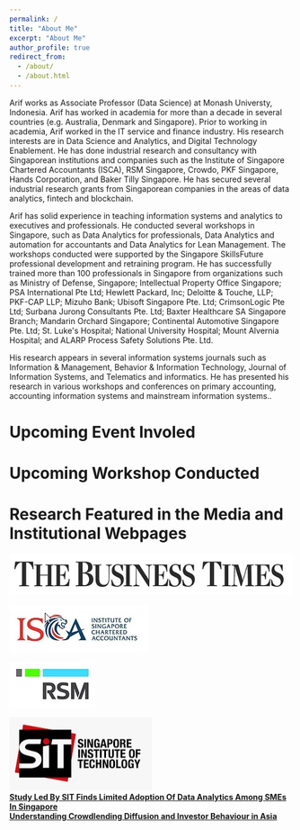 ```yaml
---
permalink: /
title: "About Me"
excerpt: "About Me"
author_profile: true
redirect_from: 
  - /about/
  - /about.html
---
```


Arif works as Associate Professor (Data Science) at Monash Universty, Indonesia. Arif has worked in academia for more than a decade in several countries (e.g. Australia, Denmark and Singapore). Prior to working in academia, Arif worked in the IT service and finance industry. His research interests are in Data Science and Analytics, and Digital Technology Enablement. He has done industrial research and consultancy with Singaporean institutions and companies such as the Institute of Singapore Chartered Accountants (ISCA), RSM Singapore, Crowdo, PKF Singapore, Hands Corporation, and Baker Tilly Singapore. He has secured several industrial research grants from Singaporean companies in the areas of data analytics, fintech and blockchain.

Arif has solid experience in teaching information systems and analytics to executives and professionals. He conducted several workshops in Singapore, such as Data Analytics for professionals, Data Analytics and automation for accountants and Data Analytics for Lean Management. The workshops conducted were supported by the Singapore SkillsFuture professional development and retraining program. He has successfully trained more than 100 professionals in Singapore from organizations such as Ministry of Defense, Singapore; Intellectual Property Office Singapore; PSA International Pte Ltd; Hewlett Packard, Inc; Deloitte & Touche, LLP; PKF-CAP LLP; Mizuho Bank; Ubisoft Singapore Pte. Ltd; CrimsonLogic Pte Ltd; Surbana Jurong Consultants Pte. Ltd; Baxter Healthcare SA Singapore Branch; Mandarin Orchard Singapore; Continental Automotive Singapore Pte. Ltd; St. Luke's Hospital; National University Hospital; Mount Alvernia Hospital; and ALARP Process Safety Solutions Pte. Ltd. 

His research appears in several information systems journals such as Information & Management, Behavior & Information Technology, Journal of Information Systems, and Telematics and informatics. He has presented his research in various workshops and conferences on primary accounting, accounting information systems and mainstream information systems..

Upcoming Event Involed
======


Upcoming Workshop Conducted
======

Research Featured in the Media and Institutional Webpages
======
[![Busines Time](/images/Media_BT.jpg)](https://www.businesstimes.com.sg/sme/70-of-smes-have-not-adopted-data-analytics-with-most-only-familiar-with-spreadsheets-poll)

[![ISCA](/images/Media_ISCA.jpg)](https://isca.org.sg/resource-library/business-insights/technology/data-analytics-adoption-in-singapore-smes)

[![RSM](/images/Media_RSM.jpg)](https://www.rsm.global/singapore/news/majority-smes-yet-adopt-data-analytics-despite-push-digital-transformation)

![SIT](/images/Media_SIT.jpg)
<br>
<b>[Study Led By SIT Finds Limited Adoption Of Data Analytics Among SMEs In Singapore](https://www.singaporetech.edu.sg/digitalnewsroom/study-led-by-sit-finds-limited-adoption-of-data-analytics-among-smes-in-singapore/)
<br>
<b>[Understanding Crowdlending Diffusion and Investor Behaviour in Asia](https://www.singaporetech.edu.sg/digitalnewsroom/understanding-crowdlending-diffusion-and-investor-behaviour-in-asia/)
